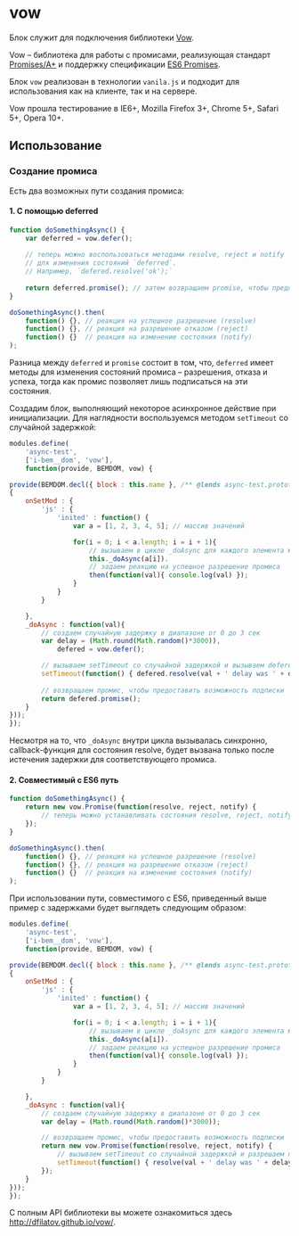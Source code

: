 
# vow

Блок служит для подключения библиотеки [Vow](https://github.com/dfilatov/vow). 

Vow – библиотека для работы с промисами, реализующая стандарт [Promises/A+](http://promisesaplus.com/) и поддержку спецификации [ES6 Promises](https://people.mozilla.org/~jorendorff/es6-draft.html#sec-promise-objects).

Блок `vow` реализован в технологии `vanila.js` и подходит для использования как на клиенте, так и на сервере.

Vow прошла тестирование в IE6+, Mozilla Firefox 3+, Chrome 5+, Safari 5+, Opera 10+.

## Использование

### Создание промиса
Есть два возможных пути создания промиса:

#### 1. С помощью deferred

```js
function doSomethingAsync() {
    var deferred = vow.defer();
    
    // теперь можно воспользоваться методами resolve, reject и notify 
    // для изменения состояний `deferred`. 
    // Например, `defered.resolve('ok');`
        
    return deferred.promise(); // затем возвращаем promise, чтобы предоставить возможность подписки
}

doSomethingAsync().then(
    function() {}, // реакция на успешное разрешение (resolve)
    function() {}, // реакция на разрешение отказом (reject)
    function() {}  // реакция на изменение состояния (notify)
);
```


Разница между `deferred` и `promise` состоит в том, что, `deferred` имеет методы для изменения состояний промиса – разрешения, отказа и успеха, тогда как промис позволяет лишь подписаться на эти состояния.

Создадим блок, выполняющий некоторое асинхронное действие при инициализации. Для наглядности воспользуемся методом `setTimeout` со случайной задержкой: 

```js
modules.define(
    'async-test',
    ['i-bem__dom', 'vow'],
    function(provide, BEMDOM, vow) {

provide(BEMDOM.decl({ block : this.name }, /** @lends async-test.prototype */
{ 
    onSetMod : {
        'js' : {
            'inited' : function() {
                var a = [1, 2, 3, 4, 5]; // массив значений

                for(i = 0; i < a.length; i = i + 1){
                    // вызываем в цикле _doAsync для каждого элемента массива a 
                    this._doAsync(a[i]). 
                    // задаем реакцию на успешное разрешение промиса
                    then(function(val){ console.log(val) });
                }
            }   
        }

    },
    _doAsync : function(val){
        // создаем случайную задержку в диапазоне от 0 до 3 сек
        var delay = (Math.round(Math.random()*3000)), 
            defered = vow.defer();

        // вызываем setTimeout со случайной задержкой и вызываем defered.resolve по ее истечению
        setTimeout(function() { defered.resolve(val + ' delay was ' + delay) }, delay);
        
        // возвращаем промис, чтобы предоставить возможность подписки
        return defered.promise();
    }
}));
});
```


Несмотря на то, что `_doAsync` внутри цикла вызывалась синхронно, callback-функция для состояния resolve, будет вызвана только после истечения задержки для соответствующего промиса.   

#### 2. Совместимый с ES6 путь 

```js
function doSomethingAsync() {
    return new vow.Promise(function(resolve, reject, notify) {
        // теперь можно устанавливать состояния resolve, reject, notify для промиса
    });
}

doSomethingAsync().then(
    function() {}, // реакция на успешное разрешение (resolve)
    function() {}, // реакция на разрешение отказом (reject)
    function() {}  // реакция на изменение состояния (notify)
);
```


При использовании пути, совместимого с ES6, приведенный выше пример с задержками будет выглядеть следующим образом:

```js
modules.define(
    'async-test',
    ['i-bem__dom', 'vow'],
    function(provide, BEMDOM, vow) {

provide(BEMDOM.decl({ block : this.name }, /** @lends async-test.prototype */
{ 
    onSetMod : {
        'js' : {
            'inited' : function() {
                var a = [1, 2, 3, 4, 5]; // массив значений

                for(i = 0; i < a.length; i = i + 1){
                    // вызываем в цикле _doAsync для каждого элемента массива a 
                    this._doAsync(a[i]). 
                    // задаем реакцию на успешное разрешение промиса
                    then(function(val){ console.log(val) });
                }
            }   
        }

    },
    _doAsync : function(val){
        // создаем случайную задержку в диапазоне от 0 до 3 сек
        var delay = (Math.round(Math.random()*3000)); 

        // возвращаем промис, чтобы предоставить возможность подписки
        return new vow.Promise(function(resolve, reject, notify) { 
            // вызываем setTimeout со случайной задержкой и разрешаем промис по ее истечению
            setTimeout(function() { resolve(val + ' delay was ' + delay) }, delay); 
        });  
    }
}));
});
```


С полным API библиотеки вы можете ознакомиться здесь http://dfilatov.github.io/vow/.
